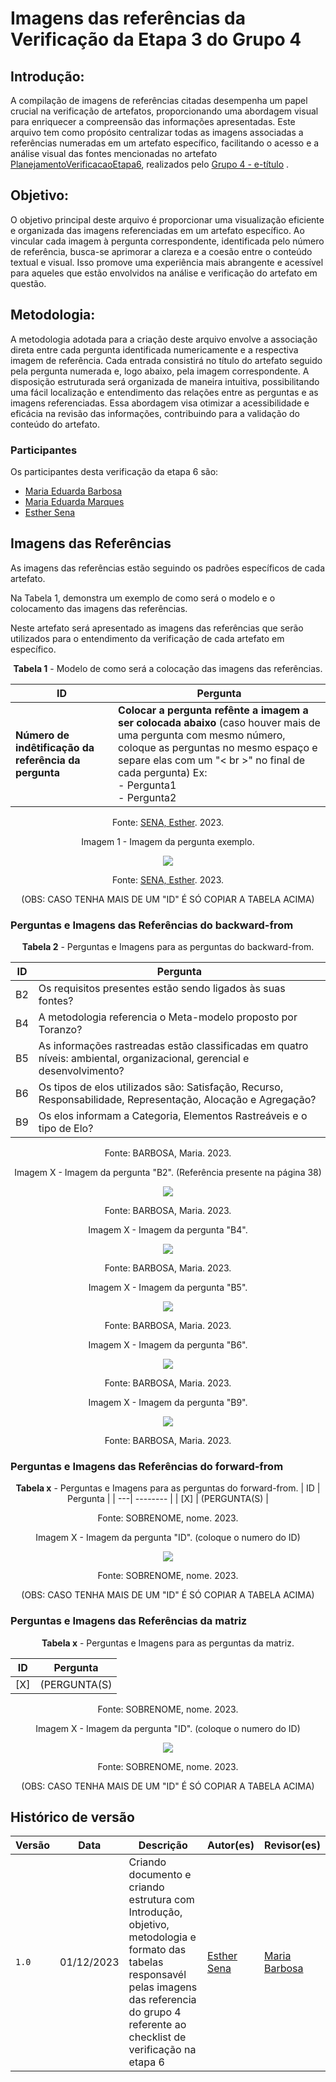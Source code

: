 # Imagens das referências da Verificação da Etapa 3 do Grupo 4

## Introdução:

A compilação de imagens de referências citadas desempenha um papel crucial na verificação de artefatos, proporcionando uma abordagem visual para enriquecer a compreensão das informações apresentadas. Este arquivo tem como propósito centralizar todas as imagens associadas a referências numeradas em um artefato específico, facilitando o acesso e a análise visual das fontes mencionadas no artefato [PlanejamentoVerificacaoEtapa6](https://github.com/Requisitos-de-Software/2023.2-e-Titulo/blob/main/docs/verificacao/verificacaoGrupo4/etapa6/PlanejamentoVerificacaoEtapa6.md), realizados pelo [Grupo 4 - e-título](https://github.com/Requisitos-de-Software/2023.2-e-Titulo) .

## Objetivo:

O objetivo principal deste arquivo é proporcionar uma visualização eficiente e organizada das imagens referenciadas em um artefato específico. Ao vincular cada imagem à pergunta correspondente, identificada pelo número de referência, busca-se aprimorar a clareza e a coesão entre o conteúdo textual e visual. Isso promove uma experiência mais abrangente e acessível para aqueles que estão envolvidos na análise e verificação do artefato em questão.

## Metodologia:

A metodologia adotada para a criação deste arquivo envolve a associação direta entre cada pergunta identificada numericamente e a respectiva imagem de referência. Cada entrada consistirá no título do artefato seguido pela pergunta numerada e, logo abaixo, pela imagem correspondente. A disposição estruturada será organizada de maneira intuitiva, possibilitando uma fácil localização e entendimento das relações entre as perguntas e as imagens referenciadas. Essa abordagem visa otimizar a acessibilidade e eficácia na revisão das informações, contribuindo para a validação do conteúdo do artefato.

### Participantes

Os participantes desta verificação da etapa 6 são:

- [Maria Eduarda Barbosa](https://github.com/Madu01)
- [Maria Eduarda Marques](https://github.com/EduardaSMarques) 
- [Esther Sena](https://github.com/esmsena)

## Imagens das Referências

As imagens das referências estão seguindo os padrões específicos de cada artefato.

Na Tabela 1, demonstra um exemplo de como será o modelo e o colocamento das imagens das referências.

Neste artefato será apresentado as imagens das referências que serão utilizados para o entendimento da verificação de cada artefato em específico.

<center>

**Tabela 1** - Modelo de como será a colocação  das imagens das referências.

| ID | Pergunta | 
| ---| -------- |
| **Número de indêtificação da referência da pergunta**  | **Colocar a pergunta refênte a imagem a ser colocada abaixo** (caso houver mais de uma pergunta com mesmo número, coloque as perguntas no mesmo espaço e separe elas com um "< br >" no final de cada pergunta) Ex: <br> - Pergunta1 <br> - Pergunta2 <br> |

Fonte: [SENA, Esther](https://github.com/esmsena). 2023.

Imagem 1 - Imagem da pergunta exemplo.

<td><img src=./imgs/referencias.avif></td> 

Fonte: [SENA, Esther](https://github.com/esmsena). 2023.

(OBS: CASO TENHA MAIS DE UM "ID" É SÓ COPIAR A TABELA ACIMA)


</center>


### Perguntas e Imagens das Referências do backward-from
<center>

**Tabela 2** - Perguntas e Imagens para as perguntas do backward-from.

| ID | Pergunta | 
| ---| -------- |
| B2 | Os requisitos presentes estão sendo ligados às suas fontes? |
| B4 | A metodologia referencia o Meta-modelo proposto por Toranzo? |
| B5 | As informações rastreadas estão classificadas em quatro níveis: ambiental, organizacional, gerencial e desenvolvimento? |
| B6 |  Os tipos de elos utilizados são: Satisfação, Recurso, Responsabilidade, Representação, Alocação e Agregação? |
| B9 |  Os elos informam a Categoria, Elementos Rastreáveis e o tipo de Elo? |

Fonte: BARBOSA, Maria. 2023.

Imagem X - Imagem da pergunta "B2". (Referência presente na página 38)

<td><img src=./imgs/backwardRef1.png></td> 

Fonte: BARBOSA, Maria. 2023.

Imagem X - Imagem da pergunta "B4". 

<td><img src=./imgs/backwardRef2.png></td> 

Fonte: BARBOSA, Maria. 2023.

Imagem X - Imagem da pergunta "B5". 

<td><img src=./imgs/backwardRef3.png></td> 

Fonte: BARBOSA, Maria. 2023.

Imagem X - Imagem da pergunta "B6". 

<td><img src=./imgs/backwardRef4.png></td> 

Fonte: BARBOSA, Maria. 2023.

Imagem X - Imagem da pergunta "B9". 

<td><img src=./imgs/backwardRef5.png></td> 

Fonte: BARBOSA, Maria. 2023.



</center>

### Perguntas e Imagens das Referências do forward-from
<center>

**Tabela x** - Perguntas e Imagens para as perguntas do forward-from.
| ID | Pergunta | 
| ---| -------- |
| [X]  | (PERGUNTA(S) |

Fonte: SOBRENOME, nome. 2023.

Imagem X - Imagem da pergunta "ID". (coloque o numero do ID)

<td><img src=./imgs/---></td> 

Fonte: SOBRENOME, nome. 2023.

(OBS: CASO TENHA MAIS DE UM "ID" É SÓ COPIAR A TABELA ACIMA)

</center>

### Perguntas e Imagens das Referências da matriz

<center>
  
**Tabela x** - Perguntas e Imagens para as perguntas da matriz.

| ID | Pergunta | 
| ---| -------- |
| [X]  | (PERGUNTA(S) |

Fonte: SOBRENOME, nome. 2023.

Imagem X - Imagem da pergunta "ID". (coloque o numero do ID)

<td><img src=./imgs/---></td> 

Fonte: SOBRENOME, nome. 2023.

(OBS: CASO TENHA MAIS DE UM "ID" É SÓ COPIAR A TABELA ACIMA)

</center>





## Histórico de versão 

| Versão | Data       | Descrição   | Autor(es)   | Revisor(es) |
| ------ | ---------- | ----------- | ------------ | ---------- |
| `1.0`  | 01/12/2023 | Criando documento e criando estrutura com Introdução, objetivo, metodologia e formato das tabelas responsavél pelas imagens das referencia do grupo 4 referente ao checklist de verificação na etapa 6| [Esther Sena](https://github.com/esmsena)  |  [Maria Barbosa](https://github.com/Madu01)  |
